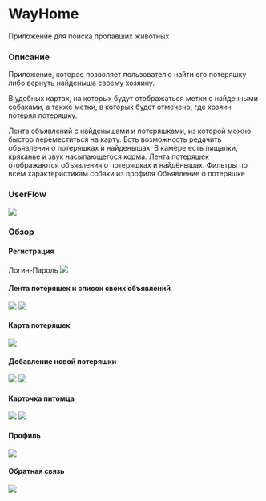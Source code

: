 # WayHome
Приложение для поиска пропавших животных

### Описание
Приложение, которое позволяет пользователю найти его потеряшку 
либо вернуть найденыша своему хозяину. 

В удобных картах, на которых будут отображаться метки с найденными собаками, 
а также метки, в которых будет отмечено, где хозяин потерял потеряшку. 

Лента объявлений с найденышами и потеряшками, из которой можно быстро переместиться на карту.
Есть возможность редачить объявления о потеряшках и найденышах. 
В камере есть пищалки, кряканье и звук насыпающегося корма. 
Лента потеряшек отображаются объявления о потеряшках и найдёнышах.
Фильтры по всем характеристикам собаки из профиля Объявление о потеряшке

### UserFlow
![](photos/UserFlow.png)

### Обзор
#### Регистрация
Логин-Пароль
![](photos/Screenshot_2023-05-21-21-39-57-581_com.example.wayhome-edit.jpg)

#### Лента потеряшек и список своих объявлений
![](photos/IMG_20230521_215241.jpg) ![](photos/Screenshot_2023-05-21-21-52-57-268_com.example.wayhome-edit.jpg)

#### Карта потеряшек
![](photos/Screenshot_2023-05-21-21-53-18-353_com.example.wayhome-edit.jpg)

#### Добавление новой потеряшки
![](photos/Screenshot_2023-05-21-21-53-36-384_com.example.wayhome-edit.jpg) ![](photos/Screenshot_2023-05-21-21-53-50-157_com.example.wayhome-edit.jpg)

#### Карточка питомца
![](photos/Screenshot_2023-05-21-21-57-44-701_com.example.wayhome-edit.jpg) ![](photos/Screenshot_2023-05-21-21-57-57-654_com.example.wayhome-edit.jpg)

#### Профиль
![](photos/Screenshot_2023-05-21-21-54-27-647_com.example.wayhome-edit.jpg)

#### Обратная связь
![](photos/Screenshot_2023-05-21-21-57-08-640_com.example.wayhome-edit.jpg)

